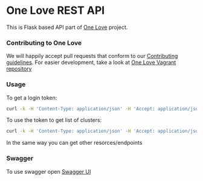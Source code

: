 One Love REST API
=================

This is Flask based API part of [One Love](https://one-love.github.io/) project.

### Contributing to One Love
We will happily accept pull requests that conform to our [Contributing guidelines](CONTRIBUTING.md). For easier development, take a look at [One Love Vagrant repository](https://github.com/one-love/vagrant-one-love)

### Usage
To get a login token:
```bash
curl -k -H 'Content-Type: application/json' -H 'Accept: application/json' https://192.168.33.33/auth -X POST -d '{"username": "admin@example.com", "password": "Sekrit"}'
```

To use the token to get list of clusters:
```bash
curl -k -H 'Content-Type: application/json' -H 'Accept: application/json' -H 'Authorization: Bearer <token>' http://192.168.33.33:5000/api/v0/clusters
```

In the same way you can get other resorces/endpoints

### Swagger
To use swagger open [Swagger UI](https://192.168.33.33/)
